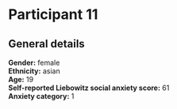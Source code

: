 # Participant 11

## General details
__Gender:__ female <br/>
__Ethnicity:__  asian<br/>
__Age:__ 19<br/>
__Self-reported Liebowitz social anxiety score:__  61<br/>
__Anxiety category:__ 1<br/>
